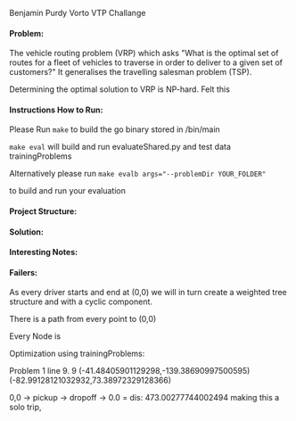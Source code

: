 Benjamin Purdy Vorto VTP Challange

#### Problem:
The vehicle routing problem (VRP) which asks "What is the optimal set of routes for a fleet of vehicles to traverse in order to deliver to a given set of customers?" It generalises the travelling salesman problem (TSP). 

Determining the optimal solution to VRP is NP-hard. Felt this 

#### Instructions How to Run:

Please Run ```make``` to build the go binary stored in /bin/main 

```make eval``` will build and run evaluateShared.py and test data trainingProblems
 
Alternatively please run ```make evalb args="--problemDir YOUR_FOLDER"```

to build and run your evaluation  

#### Project Structure: 

#### Solution: 

#### Interesting Notes:

#### Failers:
As every driver starts and end at (0,0) we will in turn create a weighted tree structure and with a cyclic component. 


There is a path from every point to (0,0)

Every Node is 


Optimization using trainingProblems: 

Problem 1 line 9. 
9 (-41.48405901129298,-139.38690997500595) (-82.99128121032932,73.38972329128366)

0,0 -> pickup -> dropoff -> 0.0 = dis: 473.00277744002494 making this a solo trip, 